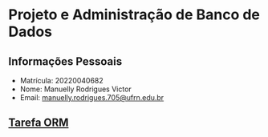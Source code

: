 # Projeto e Administração de Banco de Dados

## Informações Pessoais
- Matrícula:	20220040682
- Nome: Manuelly Rodrigues Victor
- Email: manuelly.rodrigues.705@ufrn.edu.br

## [Tarefa ORM](tarefas/orm/tarefa-orm.md)